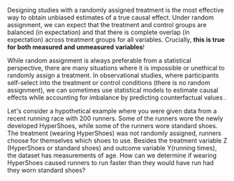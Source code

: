 Designing studies with a randomly assigned treatment is the most effective way to obtain unbiased estimates of a true causal effect. Under random assignment, we can expect that the treatment and control groups are balanced (in expectation) and that there is complete overlap (in expectation) across treatment groups for all variables. Crucially, **this is true for both measured and unmeasured variables**! 

While random assignment is always preferable from a statistical perspective, there are many situations where it is impossible or unethical to randomly assign a treatment. In observational studies, where participants self-select into the treatment or control conditions (there is no random assignment), we can sometimes use statistical models to estimate causal effects while accounting for imbalance by predicting counterfactual values . 

Let's consider a hypothetical example where you were given data from a recent running race with 200 runners. Some of the runners wore the newly developed HyperShoes, while some of the runners wore standard shoes. The treatment (wearing HyperShoes) was not randomly assigned, runners choose for themselves which shoes to use. Besides the treatment variable Z (HyperShoes or standard shoes) and outcome variable Y(running times), the dataset has measurements of age. How can we determine if wearing HyperShoes caused runners to run faster than they would have run had they worn standard shoes? 
